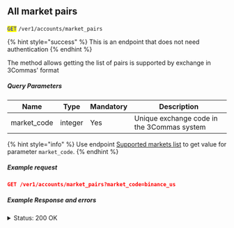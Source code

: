 ## All market pairs
<code><mark style="color:blue">GET</mark></code> <code>/ver1/accounts/market_pairs</code>

{% hint style="success" %}
This is an endpoint that does not need authentication
{% endhint %}

The method allows getting the list of pairs is supported by exchange in 3Commas' format

##### Query Parameters
| Name        | Type    | Mandatory | Description                                 |
|-------------|---------|-----------|---------------------------------------------|
| market_code | integer | Yes       | Unique exchange code in the 3Commas system  |

{% hint style="info" %}
Use endpoint [Supported markets list](/docs/Market%20data/Supported%20markets%20list.md) to get value for parameter <code>market_code</code>.
{% endhint %}

##### Example request

```json
GET /ver1/accounts/market_pairs?market_code=binance_us
```

##### Example Response and errors
<details>
<summary>Status: 200 OK</summary>

```json
[
"BTC_ETH",
"BTC_LTC",
"BTC_BNB",
"BTC_NEO",
"ETH_QTUM",
"ETH_EOS",
"ETH_SNT",
"ETH_BNT",
"BTC_GAS",
"ETH_BNB",
"USDT_BTC",
...
]
```
</details>
